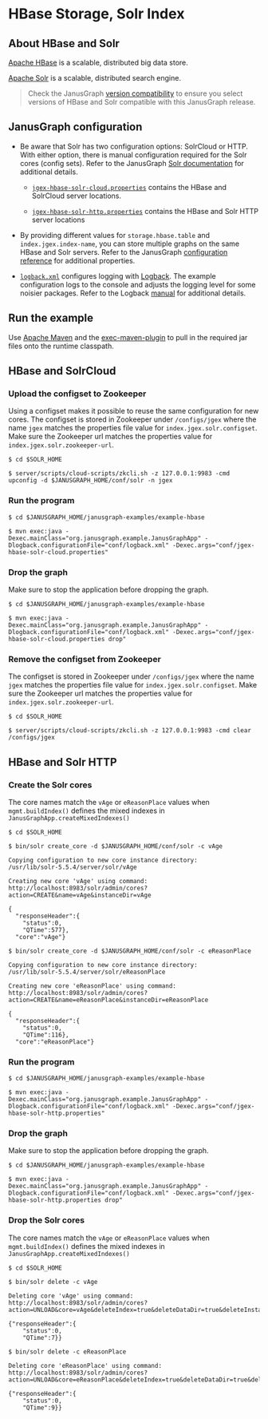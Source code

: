# HBase Storage, Solr Index

## About HBase and Solr

[Apache HBase](http://hbase.apache.org/) is a scalable, distributed big data
store.

[Apache Solr](http://lucene.apache.org/solr/) is a scalable, distributed
search engine.

> Check the JanusGraph [version compatibility](http://docs.janusgraph.org/latest/version-compat.html)
to ensure you select versions of HBase and Solr compatible with this
JanusGraph release.

## JanusGraph configuration

* Be aware that Solr has two configuration options: SolrCloud or HTTP. With
either option, there is manual configuration required for the Solr cores (config
sets). Refer to the JanusGraph [Solr documentation](http://docs.janusgraph.org/latest/solr.html)
for additional details.

    * [`jgex-hbase-solr-cloud.properties`](conf/jgex-hbase-solr-cloud.properties)
    contains the HBase and SolrCloud server locations.

    * [`jgex-hbase-solr-http.properties`](conf/jgex-hbase-solr-http.properties)
    contains the HBase and Solr HTTP server locations

* By providing different values for `storage.hbase.table` and `index.jgex.index-name`,
you can store multiple graphs on the same HBase and Solr servers. Refer to
the JanusGraph [configuration reference](http://docs.janusgraph.org/latest/config-ref.html)
for additional properties.

* [`logback.xml`](conf/logback.xml) configures logging with [Logback](https://logback.qos.ch/).
The example configuration logs to the console and adjusts the logging level
for some noisier packages. Refer to the Logback [manual](https://logback.qos.ch/manual/index.html)
for additional details.

## Run the example

Use [Apache Maven](http://maven.apache.org/) and the [exec-maven-plugin](http://www.mojohaus.org/exec-maven-plugin/java-mojo.html)
to pull in the required jar files onto the runtime classpath.


## HBase and SolrCloud

### Upload the configset to Zookeeper

Using a configset makes it possible to reuse the same configuration for new
cores. The configset is stored in Zookeeper under `/configs/jgex` where the
name `jgex` matches the properties file value for `index.jgex.solr.configset`.
Make sure the Zookeeper url matches the properties value for `index.jgex.solr.zookeeper-url`.

```
$ cd $SOLR_HOME

$ server/scripts/cloud-scripts/zkcli.sh -z 127.0.0.1:9983 -cmd upconfig -d $JANUSGRAPH_HOME/conf/solr -n jgex
```

### Run the program

```
$ cd $JANUSGRAPH_HOME/janusgraph-examples/example-hbase

$ mvn exec:java -Dexec.mainClass="org.janusgraph.example.JanusGraphApp" -Dlogback.configurationFile="conf/logback.xml" -Dexec.args="conf/jgex-hbase-solr-cloud.properties"
```

### Drop the graph

Make sure to stop the application before dropping the graph.

```
$ cd $JANUSGRAPH_HOME/janusgraph-examples/example-hbase

$ mvn exec:java -Dexec.mainClass="org.janusgraph.example.JanusGraphApp" -Dlogback.configurationFile="conf/logback.xml" -Dexec.args="conf/jgex-hbase-solr-cloud.properties drop"
```

### Remove the configset from Zookeeper

The configset is stored in Zookeeper under `/configs/jgex` where the name
`jgex` matches the properties file value for `index.jgex.solr.configset`.
Make sure the Zookeeper url matches the properties value for `index.jgex.solr.zookeeper-url`.

```
$ cd $SOLR_HOME

$ server/scripts/cloud-scripts/zkcli.sh -z 127.0.0.1:9983 -cmd clear /configs/jgex
```


## HBase and Solr HTTP

### Create the Solr cores

The core names match the `vAge` or `eReasonPlace` values when `mgmt.buildIndex()`
defines the mixed indexes in `JanusGraphApp.createMixedIndexes()`

```
$ cd $SOLR_HOME

$ bin/solr create_core -d $JANUSGRAPH_HOME/conf/solr -c vAge

Copying configuration to new core instance directory:
/usr/lib/solr-5.5.4/server/solr/vAge

Creating new core 'vAge' using command:
http://localhost:8983/solr/admin/cores?action=CREATE&name=vAge&instanceDir=vAge

{
  "responseHeader":{
    "status":0,
    "QTime":577},
  "core":"vAge"}

$ bin/solr create_core -d $JANUSGRAPH_HOME/conf/solr -c eReasonPlace

Copying configuration to new core instance directory:
/usr/lib/solr-5.5.4/server/solr/eReasonPlace

Creating new core 'eReasonPlace' using command:
http://localhost:8983/solr/admin/cores?action=CREATE&name=eReasonPlace&instanceDir=eReasonPlace

{
  "responseHeader":{
    "status":0,
    "QTime":116},
  "core":"eReasonPlace"}
```

### Run the program

```
$ cd $JANUSGRAPH_HOME/janusgraph-examples/example-hbase

$ mvn exec:java -Dexec.mainClass="org.janusgraph.example.JanusGraphApp" -Dlogback.configurationFile="conf/logback.xml" -Dexec.args="conf/jgex-hbase-solr-http.properties"
```

### Drop the graph

Make sure to stop the application before dropping the graph.

```
$ cd $JANUSGRAPH_HOME/janusgraph-examples/example-hbase

$ mvn exec:java -Dexec.mainClass="org.janusgraph.example.JanusGraphApp" -Dlogback.configurationFile="conf/logback.xml" -Dexec.args="conf/jgex-hbase-solr-http.properties drop"
```

### Drop the Solr cores

The core names match the `vAge` or `eReasonPlace` values when `mgmt.buildIndex()`
defines the mixed indexes in `JanusGraphApp.createMixedIndexes()`

```
$ cd $SOLR_HOME

$ bin/solr delete -c vAge

Deleting core 'vAge' using command:
http://localhost:8983/solr/admin/cores?action=UNLOAD&core=vAge&deleteIndex=true&deleteDataDir=true&deleteInstanceDir=true

{"responseHeader":{
    "status":0,
    "QTime":7}}

$ bin/solr delete -c eReasonPlace

Deleting core 'eReasonPlace' using command:
http://localhost:8983/solr/admin/cores?action=UNLOAD&core=eReasonPlace&deleteIndex=true&deleteDataDir=true&deleteInstanceDir=true

{"responseHeader":{
    "status":0,
    "QTime":9}}
```
